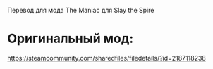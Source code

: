  Перевод для мода The Maniac для Slay the Spire

# Оригинальный мод:
https://steamcommunity.com/sharedfiles/filedetails/?id=2187118238
